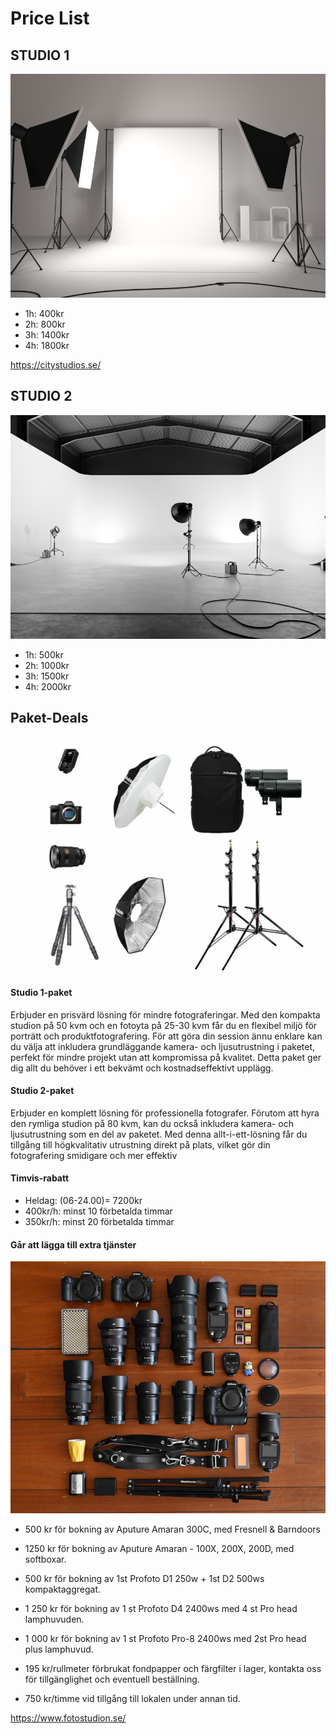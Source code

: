 # Price List

## STUDIO 1

![alt text](1.webp)

- 1h: 400kr
- 2h: 800kr
- 3h: 1400kr
- 4h: 1800kr

https://citystudios.se/

## STUDIO 2

![alt text](3.webp)
- 1h: 500kr
- 2h: 1000kr
- 3h: 1500kr
- 4h: 2000kr

## Paket-Deals

![alt text](1057475_profoto_b10x_product_photo.webp)

#### Studio 1-paket

Erbjuder en prisvärd lösning för mindre fotograferingar. Med den kompakta studion på 50 kvm och en fotoyta på 25-30 kvm får du en flexibel miljö för porträtt och produktfotografering. För att göra din session ännu enklare kan du välja att inkludera grundläggande kamera- och ljusutrustning i paketet, perfekt för mindre projekt utan att kompromissa på kvalitet. Detta paket ger dig allt du behöver i ett bekvämt och kostnadseffektivt upplägg.

#### Studio 2-paket

Erbjuder en komplett lösning för professionella fotografer. Förutom att hyra den rymliga studion på 80 kvm, kan du också inkludera kamera- och ljusutrustning som en del av paketet. Med denna allt-i-ett-lösning får du tillgång till högkvalitativ utrustning direkt på plats, vilket gör din fotografering smidigare och mer effektiv

#### Timvis-rabatt

- Heldag: (06-24.00)= 7200kr
- 400kr/h: minst 10 förbetalda timmar
- 350kr/h: minst 20 förbetalda timmar

#### Går att lägga till extra tjänster

![alt text](Rocco_Ancora_Shotkit_001.jpg)

- 500 kr för bokning av Aputure Amaran 300C, med Fresnell & Barndoors

- 1250 kr för bokning av Aputure Amaran - 100X, 200X, 200D, med softboxar.
- 500 kr för bokning av 1st Profoto D1 250w + 1st D2 500ws kompaktaggregat.
- 1 250 kr för bokning av 1 st Profoto D4 2400ws med 4 st Pro head lamphuvuden.
- 1 000 kr för bokning av 1 st Profoto Pro-8 2400ws med 2st Pro head plus lamphuvud.
- 195 kr/rullmeter förbrukat fondpapper och färgfilter i lager, kontakta oss för tillgänglighet och eventuell beställning.
- 750 kr/timme vid tillgång till lokalen under annan tid.

https://www.fotostudion.se/